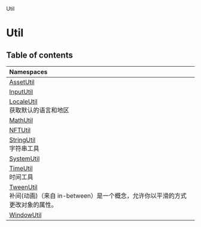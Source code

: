 Util

# Util <Badge type="tip" text="Namespace" />

## Table of contents

| Namespaces |
| :-----|
| [AssetUtil](Util.Util.AssetUtil.md) |
| [InputUtil](Util.Util.InputUtil.md) |
| [LocaleUtil](Util.Util.LocaleUtil.md) <br> 获取默认的语言和地区|
| [MathUtil](Util.Util.MathUtil.md) |
| [NFTUtil](Util.Util.NFTUtil.md) |
| [StringUtil](Util.Util.StringUtil.md) <br> 字符串工具|
| [SystemUtil](Util.Util.SystemUtil.md) |
| [TimeUtil](Util.Util.TimeUtil.md) <br> 时间工具|
| [TweenUtil](Util.Util.TweenUtil.md) <br> 补间(动画)（来自 in-between）是一个概念，允许你以平滑的方式更改对象的属性。|
| [WindowUtil](Util.Util.WindowUtil.md)|
